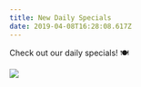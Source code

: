 ```yaml
---
title: New Daily Specials
date: 2019-04-08T16:28:08.617Z
---
```

Check out our daily specials! 🍽

![](/img/uploads/spring-items-of-the-day.jpg)
